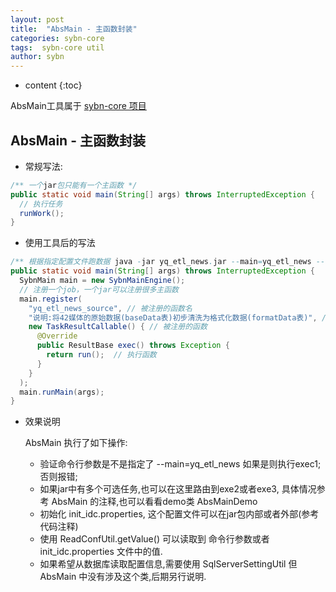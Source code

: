 ```yaml
---
layout: post
title:  "AbsMain - 主函数封装"
categories: sybn-core
tags:  sybn-core util
author: sybn
---
```


* content
{:toc}

AbsMain工具属于 [sybn-core 项目](../../../../2018/03/28/sybn-core/)

## AbsMain - 主函数封装
- 常规写法:

```java
/** 一个jar包只能有一个主函数 */
public static void main(String[] args) throws InterruptedException {
  // 执行任务
  runWork();
}
```

- 使用工具后的写法

```java
/** 根据指定配置文件跑数据 java -jar yq_etl_news.jar --main=yq_etl_news --profiles=./init_idc.properties */
public static void main(String[] args) throws InterruptedException {
  SybnMain main = new SybnMainEngine();
  // 注册一个job，一个jar可以注册很多主函数
  main.register(
    "yq_etl_news_source", // 被注册的函数名
    "说明:将42媒体的原始数据(baseData表)初步清洗为格式化数据(formatData表)", // 被注册的函数说明
    new TaskResultCallable() { // 被注册的函数
      @Override
      public ResultBase exec() throws Exception {
        return run();  // 执行函数
      }
    }
  );
  main.runMain(args);
}
```

- 效果说明

  AbsMain 执行了如下操作:
  
  - 验证命令行参数是不是指定了 --main=yq_etl_news 如果是则执行exec1; 否则报错;
  - 如果jar中有多个可选任务,也可以在这里路由到exe2或者exe3, 具体情况参考 AbsMain 的注释,也可以看看demo类 AbsMainDemo
  - 初始化 init_idc.properties, 这个配置文件可以在jar包内部或者外部(参考代码注释)
  - 使用 ReadConfUtil.getValue() 可以读取到 命令行参数或者 init_idc.properties 文件中的值.
  - 如果希望从数据库读取配置信息,需要使用 SqlServerSettingUtil 但 AbsMain 中没有涉及这个类,后期另行说明.

